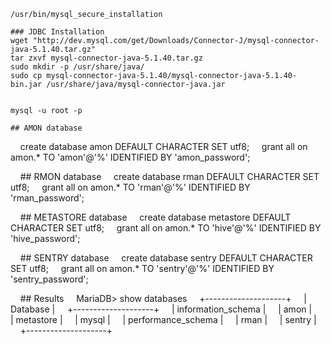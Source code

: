     
    /usr/bin/mysql_secure_installation
    
    ### JDBC Installation
    wget "http://dev.mysql.com/get/Downloads/Connector-J/mysql-connector-java-5.1.40.tar.gz"
    tar zxvf mysql-connector-java-5.1.40.tar.gz
    sudo mkdir -p /usr/share/java/
    sudo cp mysql-connector-java-5.1.40/mysql-connector-java-5.1.40-bin.jar /usr/share/java/mysql-connector-java.jar


    mysql -u root -p

    ## AMON database
    create database amon DEFAULT CHARACTER SET utf8;
    grant all on amon.* TO 'amon'@'%' IDENTIFIED BY 'amon_password';

    ## RMON database
    create database rman DEFAULT CHARACTER SET utf8;
    grant all on amon.* TO 'rman'@'%' IDENTIFIED BY 'rman_password';

    ## METASTORE database
    create database metastore DEFAULT CHARACTER SET utf8;
    grant all on amon.* TO 'hive'@'%' IDENTIFIED BY 'hive_password';

    ## SENTRY database
    create database sentry DEFAULT CHARACTER SET utf8;
    grant all on amon.* TO 'sentry'@'%' IDENTIFIED BY 'sentry_password';


    ## Results 
    MariaDB> show databases
    +--------------------+
    | Database           |
    +--------------------+
    | information_schema |
    | amon               |
    | metastore          |
    | mysql              |
    | performance_schema |
    | rman               |
    | sentry             |
    +--------------------+

